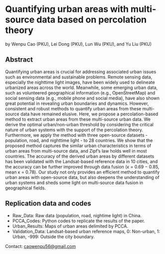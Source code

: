 # Quantifying urban areas with multi-source data based on percolation theory
by Wenpu Cao (PKU), Lei Dong (PKU), Lun Wu (PKU), and Yu Liu (PKU)

## Abstract
Quantifying urban areas is crucial for addressing associated urban issues such as environmental and sustainable problems. Remote sensing data, especially the nighttime light images, have been widely used to delineate urbanized areas across the world. Meanwhile, some emerging urban data, such as volunteered geographical information (e.g., OpenStreetMap) and social sensing data (e.g., mobile phone and social media), have also shown great potential in revealing urban boundaries and dynamics. However, consistent and robust methods to quantify urban areas from these multi-source data have remained elusive. Here, we propose a percolation-based method to extract urban areas from these multi-source urban data. We derive the optimal urban/non-urban threshold by considering the critical nature of urban systems with the support of the percolation theory. Furthermore, we apply the method with three open-source datasets - population, road, and nighttime light - to 28 countries. We show that the proposed method captures the similar urban characteristics in terms of urban areas from multi-source data, and Zipf’s law holds well in most countries. The accuracy of the derived urban areas by different datasets has been validated with the Landsat-based reference data in 10 cities, and the accuracy can be further improved through data fusion (κ = 0.69 − 0.85, mean κ = 0.78). Our study not only provides an efficient method to quantify urban areas with open-source data, but also deepens the understanding of urban systems and sheds some light on multi-source data fusion in geographical fields.

## Replication data and codes
- Raw_Data: Raw data (population, road, nightime light) in China.
- PCCA_Codes: Python codes to replicate the results of the paper.
- Urban_Results: Maps of urban areas delimited by PCCA.
- Validation_Data: Landsat-based urban reference maps, 0: Non-urban, 1: Urban, -999: Outside the city boundary.

Contact: caowenpu56@gmail.com
